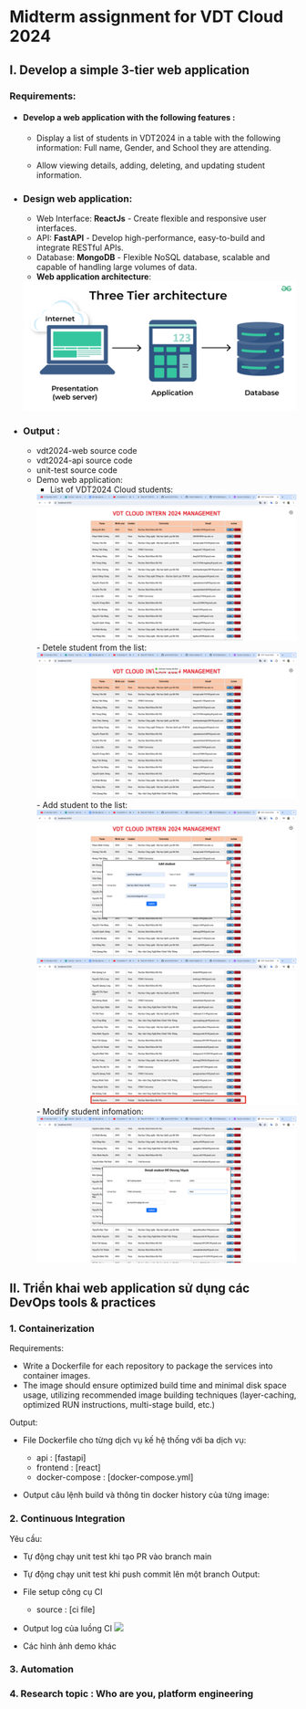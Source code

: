 # Midterm assignment for VDT Cloud 2024

## I. Develop a simple 3-tier web application

### Requirements:

-   #### Develop a web application with the following features :
    -   Display a list of students in VDT2024 in a table with the following information: Full name, Gender, and School they are attending.

    - Allow viewing details, adding, deleting, and updating student information.

- ### Design web application:
    - Web Interface: **ReactJs** - Create flexible and responsive user interfaces.
    - API: **FastAPI** - Develop high-performance, easy-to-build and integrate RESTful APIs.
    - Database: **MongoDB** - Flexible NoSQL database, scalable and capable of handling large volumes of data.
    - **Web application architecture**:
    <img src= images/3tier-architecture.png>

- ### Output :
    - vdt2024-web source code
    - vdt2024-api source code
    - unit-test source code
    - Demo web application:
        - List of VDT2024 Cloud students:
        <img src= images/list-students.png>
        - Detele student from the list:
        <img src= images/delete-students.png>
        - Add student to the list:
         <img src= images/add-student.png>
         <img src= images/add-sucessfully.png>
        - Modify student infomation:
        <img src= images/modify-student.png>


## II. Triển khai web application sử dụng các DevOps tools & practices

### 1. Containerization

Requirements:

-   Write a Dockerfile for each repository to package the services into container images.
-   The image should ensure optimized build time and minimal disk space usage, utilizing recommended image building techniques (layer-caching, optimized RUN instructions, multi-stage build, etc.)

Output:

-   File Dockerfile cho từng dịch vụ kế hệ thống với ba dịch vụ:
    -   api : [fastapi]
    -   frontend : [react]
    -   docker-compose : [docker-compose.yml]

-   Output câu lệnh build và thông tin docker history của từng image:


### 2. Continuous Integration

Yêu cầu:

-   Tự động chạy unit test khi tạo PR vào branch main
-   Tự động chạy unit test khi push commit lên một branch
    Output:
-   File setup công cụ CI
    -   source : [ci file]
-   Output log của luồng CI
    <img src= images/actions.png>

-   Các hình ảnh demo khác
    


### 3. Automation


### 4. Research topic : Who are you, platform engineering
